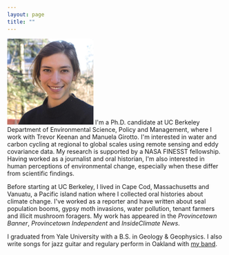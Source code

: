 ```yaml
---
layout: page
title: ""
---
```


<img src="/headshot.jpg" width="200"> I'm a Ph.D. candidate at UC Berkeley Department of Environmental Science, Policy and Management, where I work with Trevor Keenan and Manuela Girotto. I'm interested in water and carbon cycling at regional to global scales using remote sensing and eddy covariance data. My research is supported by a NASA FINESST fellowship. Having worked as a journalist and oral historian, I'm also interested in human perceptions of environmental change, especially when these differ from scientific findings. 

Before starting at UC Berkeley, I lived in Cape Cod, Massachusetts and Vanuatu, a Pacific island nation where I collected oral histories about climate change. I've worked as a reporter and have written about seal population booms, gypsy moth invasions, water pollution, tenant farmers and illicit mushroom foragers. My work has appeared in the _Provincetown Banner_, _Provincetown Independent_ and _InsideClimate News_.

I graduated from Yale University with a B.S. in Geology & Geophysics. I also write songs for jazz guitar and regulary perform in Oakland with [my band](https://www.instagram.com/soph.n.gabe/). 
